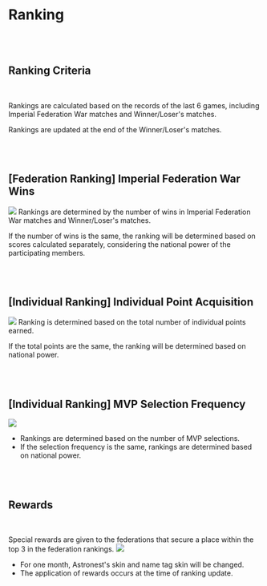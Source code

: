 # Ranking

<br>
<br>

## Ranking Criteria

<br>

Rankings are calculated based on the records of the last 6 games, including Imperial Federation War matches and Winner/Loser's matches.

Rankings are updated at the end of the Winner/Loser's matches.

<br>
<br>

## [Federation Ranking] Imperial Federation War Wins

![](https://astrokings.s3.ap-northeast-2.amazonaws.com/html/img/help/1808_01.png)
Rankings are determined by the number of wins in Imperial Federation War matches and Winner/Loser's matches.

If the number of wins is the same, the ranking will be determined based on scores calculated separately, considering the national power of the participating members.

<br>
<br>

## [Individual Ranking] Individual Point Acquisition

![](https://astrokings.s3.ap-northeast-2.amazonaws.com/html/img/help/1808_02.png)
Ranking is determined based on the total number of individual points earned.

If the total points are the same, the ranking will be determined based on national power.

<br>
<br>

## [Individual Ranking] MVP Selection Frequency

![](https://astrokings.s3.ap-northeast-2.amazonaws.com/html/img/help/1808_03.png)
- Rankings are determined based on the number of MVP selections.<br>
- If the selection frequency is the same, rankings are determined based on national power.

<br>
<br>

## Rewards

<br>

Special rewards are given to the federations that secure a place within the top 3 in the federation rankings.
![](https://astrokings.s3.ap-northeast-2.amazonaws.com/html/img/help/1808_04.png)
- For one month, Astronest's skin and name tag skin will be changed.
- The application of rewards occurs at the time of ranking update.

